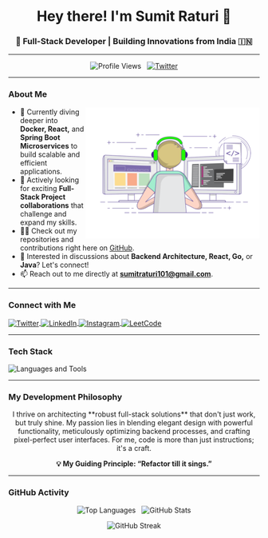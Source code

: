 <h1 align="center">Hey there! I'm Sumit Raturi 👋</h1>
<h3 align="center">🚀 Full-Stack Developer | Building Innovations from India 🇮🇳</h3>

---

<p align="center">
  <img src="https://komarev.com/ghpvc/?username=samOhawk1&label=Profile%20views&color=blue&style=flat-square" alt="Profile Views" />
  &nbsp;
  <a href="https://x.com/Sumit_0_hawk" target="_blank">
    <img src="https://img.shields.io/badge/Follow%20me%20on%20Twitter-1DA1F2?style=flat-square&logo=twitter&logoColor=white" alt="Twitter" />
  </a>
</p>

---

### About Me 
<img align="right" alt="Developer Illustration" width="350" src="https://raw.githubusercontent.com/devSouvik/devSouvik/master/gif3.gif">

- 🌱 Currently diving deeper into **Docker, React,** and **Spring Boot Microservices** to build scalable and efficient applications.
- 🤝 Actively looking for exciting **Full-Stack Project collaborations** that challenge and expand my skills.
- 👨‍💻 Check out my repositories and contributions right here on [GitHub](https://github.com/samOhawk1).
- 💬 Interested in discussions about **Backend Architecture, React, Go,** or **Java**? Let's connect!
- 📫 Reach out to me directly at **sumitraturi101@gmail.com**.

---

### Connect with Me

<p align="left">
  <a href="https://x.com/Sumit_0_hawk" target="_blank">
    <img align="center" src="https://skillicons.dev/icons?i=twitter" alt="Twitter" height="40" width="40" />
  </a>
  <a href="https://linkedin.com/in/sumit-raturi-85a284250/" target="_blank">
    <img align="center" src="https://skillicons.dev/icons?i=linkedin" alt="LinkedIn" height="40" width="40" />
  </a>
  <a href="https://instagram.com/iamsumitraturi/" target="_blank">
    <img align="center" src="https://skillicons.dev/icons?i=instagram" alt="Instagram" height="40" width="40" />
  </a>
  <a href="https://www.leetcode.com/u/THEDARKLORDLOVESAPPLES/" target="_blank">
    <img align="center" src="https://skillicons.dev/icons?i=leetcode" alt="LeetCode" height="40" width="40" />
  </a>
</p>

---

### Tech Stack

<p align="left">
  <img src="https://skillicons.dev/icons?i=java,javascript,python,react,spring,docker,html,css,git" alt="Languages and Tools" />
</p>

---

### My Development Philosophy

<p align="center">
  I thrive on architecting **robust full-stack solutions** that don't just work, but truly shine. My passion lies in blending elegant design with powerful functionality, meticulously optimizing backend processes, and crafting pixel-perfect user interfaces. For me, code is more than just instructions; it's a craft.
</p>

<p align="center">
  <strong>💡 My Guiding Principle: “Refactor till it sings.”</strong>
</p>

---

### GitHub Activity

<p align="center">
  <img src="https://github-readme-stats.vercel.app/api/top-langs?username=samOhawk1&show_icons=true&locale=en&layout=compact&theme=dark" alt="Top Languages" />
  &nbsp;
  <img src="https://github-readme-stats.vercel.app/api?username=samOhawk1&show_icons=true&locale=en&theme=dark" alt="GitHub Stats" />
</p>
<p align="center">
  <img src="https://github-readme-streak-stats.herokuapp.com/?user=samOhawk1&theme=dark" alt="GitHub Streak" />
</p>
